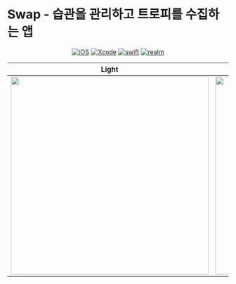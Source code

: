 # Swap - 습관을 관리하고 트로피를 수집하는 앱

<div align="center">

[![iOS](https://img.shields.io/badge/iOS-17.0+-orange?logo=apple)]()
[![Xcode](https://img.shields.io/badge/xcode-v15.2-blue?logo=xcode)]()
[![swift](https://img.shields.io/badge/swift-v5.9-orange?logo=swift)]()
[![realm](https://img.shields.io/badge/realm--orange?logo=realm)]()


</div align="center">

| Light | Dark |
|----------|----------|
| <img src="https://github.com/Gleam0807/swap/assets/73210774/e4944950-67d6-4311-9ae9-e4b885739672" width="450"> | <img src="https://github.com/Gleam0807/swap/assets/73210774/b430c870-7c7f-4844-af9e-76d4759c2bac" width="450"> |







